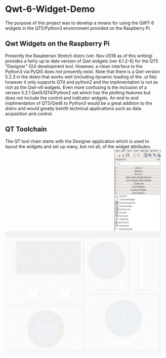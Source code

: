 # Qwt-6-Widget-Demo
The purpose of this project was to develop a means for using the QWT-6 widgets in the QT5/Python3 enviornment provided on the Raspberry Pi.
## Qwt Widgets on the Raspberry Pi
 Presently the Raspberian Stretch distro (ver. Nov-2018 as of this writing) provides a fairly up to date version of Qwt widgets (ver 6.1.2-6) for the QT5 "Designer" GUI development tool. However, a clean interface to the Python3 via PyQt5 does not presently exist. Note that there is a Qwt version 5.2.3 in the distro that works well (including dynamic loading of the .ui file) however it only supports QT4 and python2 and the implimentation is not as rich as the Qwt-v6 widgets. Even more confusing is the inclusion of a version 5.2.1 Qwt5/QT4/Python2 set which has the plotting features but does not include the control and indicator widgets. An end to end implimentation of QT5/Qwt6 to Python3 would be a great addition to the distro and would greatly benifit technical applications such as data acquisition and control.
## QT Toolchain
The QT tool chain starts with the Designer application which is used to layout the widgets and set up many, but not all, of the widget attributes.
<img src="https://github.com/geovogel/Qwt-6-Widget-Demo/blob/master/IMG/designerwidgets.PNG" width="150" style="float: right" title="Qt5/Qwt6 Widget Palette">

![Demo](IMG/qwtdemo.gif)
